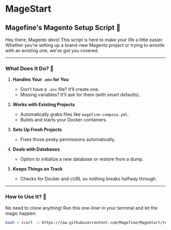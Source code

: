 # MageStart

## Magefine's Magento Setup Script 🚀

Hey there, Magento devs! This script is here to make your life a little easier. Whether you’re setting up a brand-new Magento project or trying to wrestle with an existing one, we’ve got you covered.

---

### What Does It Do? 🌟

1. **Handles Your `.env` for You**
    - Don’t have a `.env` file? It’ll create one.
    - Missing variables? It’ll ask for them (with smart defaults).

2. **Works with Existing Projects**
    - Automatically grabs files like `magefine-compose.yml`.
    - Builds and starts your Docker containers.

3. **Sets Up Fresh Projects**
    - Fixes those pesky permissions automatically.

4. **Deals with Databases**
    - Option to initialize a new database or restore from a dump.

5. **Keeps Things on Track**
    - Checks for Docker and cURL so nothing breaks halfway through.

---

### How to Use It? 🤔

No need to clone anything! Run this one-liner in your terminal and let the magic happen:
```bash  
bash < (curl -s https://raw.githubusercontent.com/Magefine/MageStart/refs/heads/master/install.sh)
